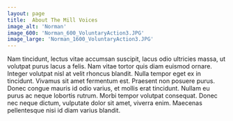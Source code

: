 ```yaml
---
layout: page
title:  About The Mill Voices
image_alt: 'Norman'
image_600: 'Norman_600_VoluntaryAction3.JPG'
image_large: 'Norman_1600_VoluntaryAction3.JPG'
---
```


Nam tincidunt, lectus vitae accumsan suscipit, lacus odio ultricies massa, ut volutpat purus lacus a felis. Nam vitae tortor quis diam euismod ornare. Integer volutpat nisl at velit rhoncus blandit. Nulla tempor eget ex in tincidunt. Vivamus sit amet fermentum est. Praesent non posuere purus. Donec congue mauris id odio varius, et mollis erat tincidunt. Nullam eu purus ac neque lobortis rutrum. Morbi tempor volutpat consequat. Donec nec neque dictum, vulputate dolor sit amet, viverra enim. Maecenas pellentesque nisi id diam varius blandit.
